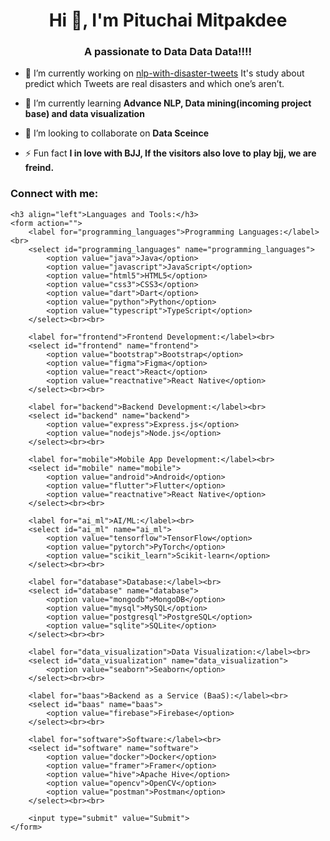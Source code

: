 
<h1 align="center">Hi 👋, I'm Pituchai Mitpakdee</h1>
<h3 align="center">A passionate to Data Data Data!!!!</h3>

- 🔭 I’m currently working on [nlp-with-disaster-tweets](https://www.kaggle.com/pituchaimitpakdee/nlp-with-disaster-tweets-from-fam) It's study about predict which Tweets are real disasters and which one’s aren’t.

- 🌱 I’m currently learning **Advance NLP, Data mining(incoming project base) and data visualization**

- 👯 I’m looking to collaborate on **Data Sceince**

- ⚡ Fun fact **I in love with BJJ, If the visitors also love to play bjj, we are freind.**

<!DOCTYPE html>
<html lang="en">
<head>
    <meta charset="UTF-8">
    <meta name="viewport" content="width=device-width, initial-scale=1.0">
    <title>Languages and Tools</title>
</head>
<body>
    <h3 align="left">Connect with me:</h3>
    <p align="left"></p>

    <h3 align="left">Languages and Tools:</h3>
    <form action="">
        <label for="programming_languages">Programming Languages:</label><br>
        <select id="programming_languages" name="programming_languages">
            <option value="java">Java</option>
            <option value="javascript">JavaScript</option>
            <option value="html5">HTML5</option>
            <option value="css3">CSS3</option>
            <option value="dart">Dart</option>
            <option value="python">Python</option>
            <option value="typescript">TypeScript</option>
        </select><br><br>

        <label for="frontend">Frontend Development:</label><br>
        <select id="frontend" name="frontend">
            <option value="bootstrap">Bootstrap</option>
            <option value="figma">Figma</option>
            <option value="react">React</option>
            <option value="reactnative">React Native</option>
        </select><br><br>

        <label for="backend">Backend Development:</label><br>
        <select id="backend" name="backend">
            <option value="express">Express.js</option>
            <option value="nodejs">Node.js</option>
        </select><br><br>

        <label for="mobile">Mobile App Development:</label><br>
        <select id="mobile" name="mobile">
            <option value="android">Android</option>
            <option value="flutter">Flutter</option>
            <option value="reactnative">React Native</option>
        </select><br><br>

        <label for="ai_ml">AI/ML:</label><br>
        <select id="ai_ml" name="ai_ml">
            <option value="tensorflow">TensorFlow</option>
            <option value="pytorch">PyTorch</option>
            <option value="scikit_learn">Scikit-learn</option>
        </select><br><br>

        <label for="database">Database:</label><br>
        <select id="database" name="database">
            <option value="mongodb">MongoDB</option>
            <option value="mysql">MySQL</option>
            <option value="postgresql">PostgreSQL</option>
            <option value="sqlite">SQLite</option>
        </select><br><br>

        <label for="data_visualization">Data Visualization:</label><br>
        <select id="data_visualization" name="data_visualization">
            <option value="seaborn">Seaborn</option>
        </select><br><br>

        <label for="baas">Backend as a Service (BaaS):</label><br>
        <select id="baas" name="baas">
            <option value="firebase">Firebase</option>
        </select><br><br>

        <label for="software">Software:</label><br>
        <select id="software" name="software">
            <option value="docker">Docker</option>
            <option value="framer">Framer</option>
            <option value="hive">Apache Hive</option>
            <option value="opencv">OpenCV</option>
            <option value="postman">Postman</option>
        </select><br><br>

        <input type="submit" value="Submit">
    </form>
</body>
</html>

